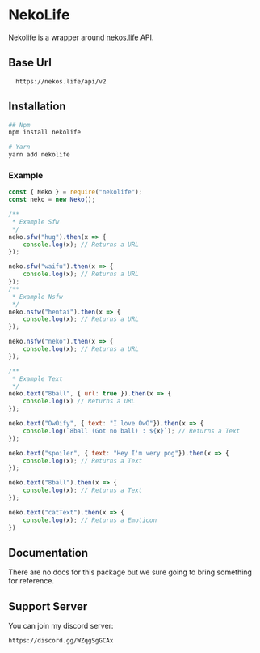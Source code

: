 # NekoLife

Nekolife is a wrapper around [nekos.life](https://nekos.life/) API.


## Base Url
```http
  https://nekos.life/api/v2
```

## Installation
```sh
## Npm
npm install nekolife

# Yarn
yarn add nekolife
```

### Example

```js
const { Neko } = require("nekolife");
const neko = new Neko();

/**
 * Example Sfw
 */
neko.sfw("hug").then(x => {
    console.log(x); // Returns a URL
});

neko.sfw("waifu").then(x => {
    console.log(x); // Returns a URL
});
/**
 * Example Nsfw
 */
neko.nsfw("hentai").then(x => {
    console.log(x); // Returns a URL
});

neko.nsfw("neko").then(x => {
    console.log(x); // Returns a URL
});

/**
 * Example Text
 */
neko.text("8ball", { url: true }).then(x => {
    console.log(x) // Returns a URL
});

neko.text("OwOify", { text: "I love OwO"}).then(x => {
    console.log(`8ball (Got no ball) : ${x}`); // Returns a Text
});

neko.text("spoiler", { text: "Hey I'm very pog"}).then(x => {
    console.log(x); // Returns a Text
});

neko.text("8ball").then(x => {
    console.log(x); // Returns a Text
});

neko.text("catText").then(x => {
    console.log(x); // Returns a Emoticon
})
```

## Documentation

There are no docs for this package but we sure going to bring something for reference.

## Support Server

You can join my discord server:
```https
https://discord.gg/WZqgSgGCAx
```
